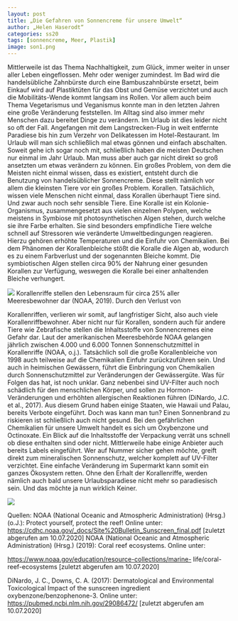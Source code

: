 ```yaml
---
layout: post
title: „Die Gefahren von Sonnencreme für unsere Umwelt“
author: „Helen Haserodt“
categories: ss20
tags: [sonnencreme, Meer, Plastik]
image: son1.png
---
```


Mittlerweile ist das Thema Nachhaltigkeit, zum Glück, immer weiter
in unser aller Leben eingeflossen. Mehr oder weniger zumindest.
Im Bad wird die handelsübliche Zahnbürste durch eine
Bambuszahnbürste ersetzt, beim Einkauf wird auf Plastiktüten für
das Obst und Gemüse verzichtet und auch die Mobilitäts-Wende kommt
langsam ins Rollen. Vor allem auch beim Thema Vegetarismus und
Veganismus konnte man in den letzten Jahren eine große Veränderung
feststellen.
Im Alltag sind also immer mehr Menschen dazu bereitet Dinge zu
verändern. Im Urlaub ist dies leider nicht so oft der Fall.
Angefangen mit dem Langstrecken-Flug in weit entfernte Paradiese
bis hin zum Verzehr von Delikatessen im Hotel-Restaurant. Im
Urlaub will man sich schließlich mal etwas gönnen und einfach
abschalten.
Soweit gehe ich sogar noch mit, schließlich haben die meisten
Deutschen nur einmal im Jahr Urlaub. Man muss aber auch gar nicht
direkt so groß ansetzten um etwas verändern zu können.
Ein großes Problem, von dem die Meisten nicht einmal wissen, dass
es existiert, entsteht durch die Benutzung von handelsüblicher
Sonnencreme. Diese stellt nämlich vor allem die kleinsten Tiere
vor ein großes Problem. Korallen.
Tatsächlich, wissen viele Menschen nicht einmal, dass Korallen
überhaupt Tiere sind. Und zwar auch noch sehr sensible Tiere.
Eine Koralle ist ein Kolonie-Organismus, zusammengesetzt aus
vielen einzelnen Polypen, welche meistens in Symbiose mit
photosynthetischen Algen stehen, durch welche sie ihre Farbe
erhalten. Sie sind besonders empfindliche Tiere welche schnell auf
Stressoren wie veränderte Umweltbedingungen reagieren. Hierzu
gehören erhöhte Temperaturen und die Einfuhr von Chemikalien. Bei
dem Phänomen der Korallenbleiche stößt die Koralle die Algen ab,
wodurch es zu einem Farbverlust und der sogenannten Bleiche kommt.
Die symbiotischen Algen stellen circa 90% der Nahrung einer
gesunden Korallen zur Verfügung, weswegen die Koralle bei einer
anhaltenden Bleiche verhungert.

<img src="https://raw.githubusercontent.com/innotier/TierschutzBeginntZuhause/gh-pages/assets/img/chasing-coral.jpeg" /> 
Korallenriffe stellen den Lebensraum für circa 25% aller
Meeresbewohner dar (NOAA, 2019). Durch den Verlust von

Korallenriffen, verlieren wir somit, auf langfristiger Sicht, also
auch viele Korallenriffbewohner.
Aber nicht nur für Korallen, sondern auch für andere Tiere wie
Zebrafische stellen die Inhaltsstoffe von Sonnencremes eine Gefahr
dar.
Laut der amerikanischen Meeresbehörde NOAA gelangen jährlich
zwischen 4.000 und 6.000 Tonnen Sonnenschutzmittel in
Korallenriffe (NOAA, o.j.).
Tatsächlich soll die große Korallenbleiche von 1998 auch teilweise
auf die Chemikalien Einfuhr zurückzuführen sein.
Und auch in heimischen Gewässern, führt die Einbringung von
Chemikalien durch Sonnenschutzmittel zur Veränderungen der
Gewässergüte. Was für Folgen das hat, ist noch unklar.
Ganz nebenbei sind UV-Filter auch noch schädlich für den
menschlichen Körper, und sollen zu Hormon-Veränderungen und
erhöhten allergischen Reaktionen führen (DiNardo, J.C. et al.,
2017).
Aus diesem Grund haben einige Staaten, wie Hawaii und Palau,
bereits Verbote eingeführt.
Doch was kann man tun? Einen Sonnenbrand zu riskieren ist
schließlich auch nicht gesund.
Bei den gefährlichen Chemikalien für unsere Umwelt handelt es sich
um Oxybenzone und Octinoxate. Ein Blick auf die Inhaltsstoffe der
Verpackung verrät uns schnell ob diese enthalten sind oder nicht.
Mittlerweile habe einige Anbieter auch bereits Labels eingeführt.
Wer auf Nummer sicher gehen möchte, greift direkt zum
mineralischen Sonnenschutz, welcher komplett auf UV-Filter
verzichtet. Eine einfache Veränderung im Supermarkt kann somit ein
ganzes Ökosystem retten.
Ohne den Erhalt der Korallenriffe, werden nämlich auch bald unsere
Urlaubsparadiese nicht mehr so paradiesisch sein. Und das möchte
ja nun wirklich Keiner.

<img src="https://raw.githubusercontent.com/innotier/TierschutzBeginntZuhause/gh-pages/assets/img/collage_Sonnenschutz.jpeg" />

Quellen:
NOAA (National Oceanic and Atmospheric Administration) (Hrsg.)
(o.J.): Protect yourself, protect the reef! Online unter:
https://cdhc.noaa.gov/_docs/Site%20Bulletin_Sunscreen_final.pdf
[zuletzt abgerufen am 10.07.2020]
NOAA (National Oceanic and Atmospheric Administration) (Hrsg.)
(2019): Coral reef ecosystems. Online unter:

https://www.noaa.gov/education/resource-collections/marine-
life/coral-reef-ecosystems [zuletzt abgerufen am 10.07.2020]

DiNardo, J. C., Downs, C. A. (2017): Dermatological and
Environmental Toxicological Impact of the sunscreen ingredient
oxybenzone/benzophenone-3. Online unter:
https://pubmed.ncbi.nlm.nih.gov/29086472/ [zuletzt abgerufen am
10.07.2020]